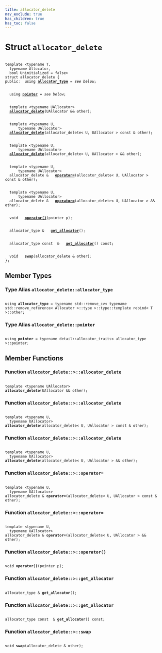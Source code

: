 ```yaml
---
title: allocator_delete
nav_exclude: true
has_children: true
has_toc: false
---
```


# Struct `allocator_delete`

<code class="doxybook">
<span>template &lt;typename T,</span>
<span>&nbsp;&nbsp;typename Allocator,</span>
<span>&nbsp;&nbsp;bool Uninitialized = false&gt;</span>
<span>struct allocator&#95;delete {</span>
<span>public:</span><span>&nbsp;&nbsp;using <b><a href="/thrust/api/classes/structallocator__delete.html#using-allocator_type">allocator&#95;type</a></b> = <i>see below</i>;</span>
<br>
<span>&nbsp;&nbsp;using <b><a href="/thrust/api/classes/structallocator__delete.html#using-pointer">pointer</a></b> = <i>see below</i>;</span>
<br>
<span>&nbsp;&nbsp;template &lt;typename UAllocator&gt;</span>
<span>&nbsp;&nbsp;<b><a href="/thrust/api/classes/structallocator__delete.html#function-allocator_delete">allocator&#95;delete</a></b>(UAllocator && other);</span>
<br>
<span>&nbsp;&nbsp;template &lt;typename U,</span>
<span>&nbsp;&nbsp;&nbsp;&nbsp;&nbsp;&nbsp;typename UAllocator&gt;</span>
<span>&nbsp;&nbsp;<b><a href="/thrust/api/classes/structallocator__delete.html#function-allocator_delete">allocator&#95;delete</a></b>(allocator_delete< U, UAllocator > const & other);</span>
<br>
<span>&nbsp;&nbsp;template &lt;typename U,</span>
<span>&nbsp;&nbsp;&nbsp;&nbsp;&nbsp;&nbsp;typename UAllocator&gt;</span>
<span>&nbsp;&nbsp;<b><a href="/thrust/api/classes/structallocator__delete.html#function-allocator_delete">allocator&#95;delete</a></b>(allocator_delete< U, UAllocator > && other);</span>
<br>
<span>&nbsp;&nbsp;template &lt;typename U,</span>
<span>&nbsp;&nbsp;&nbsp;&nbsp;&nbsp;&nbsp;typename UAllocator&gt;</span>
<span>&nbsp;&nbsp;allocator_delete & </span><span>&nbsp;&nbsp;<b><a href="/thrust/api/classes/structallocator__delete.html#function-operator=">operator=</a></b>(allocator_delete< U, UAllocator > const & other);</span>
<br>
<span>&nbsp;&nbsp;template &lt;typename U,</span>
<span>&nbsp;&nbsp;&nbsp;&nbsp;&nbsp;&nbsp;typename UAllocator&gt;</span>
<span>&nbsp;&nbsp;allocator_delete & </span><span>&nbsp;&nbsp;<b><a href="/thrust/api/classes/structallocator__delete.html#function-operator=">operator=</a></b>(allocator_delete< U, UAllocator > && other);</span>
<br>
<span>&nbsp;&nbsp;void </span><span>&nbsp;&nbsp;<b><a href="/thrust/api/classes/structallocator__delete.html#function-operator()">operator()</a></b>(pointer p);</span>
<br>
<span>&nbsp;&nbsp;allocator_type & </span><span>&nbsp;&nbsp;<b><a href="/thrust/api/classes/structallocator__delete.html#function-get_allocator">get&#95;allocator</a></b>();</span>
<br>
<span>&nbsp;&nbsp;allocator_type const  & </span><span>&nbsp;&nbsp;<b><a href="/thrust/api/classes/structallocator__delete.html#function-get_allocator">get&#95;allocator</a></b>() const;</span>
<br>
<span>&nbsp;&nbsp;void </span><span>&nbsp;&nbsp;<b><a href="/thrust/api/classes/structallocator__delete.html#function-swap">swap</a></b>(allocator_delete & other);</span>
<span>};</span>
</code>

## Member Types

<h3 id="using-allocator_type">
Type Alias <code>allocator&#95;delete::allocator&#95;type</code>
</h3>

<code class="doxybook">
<span>using <b>allocator_type</b> = typename std::remove&#95;cv&lt; typename std::remove&#95;reference&lt; Allocator &gt;::type &gt;::type::template rebind&lt; T &gt;::other;</span></code>
<h3 id="using-pointer">
Type Alias <code>allocator&#95;delete::pointer</code>
</h3>

<code class="doxybook">
<span>using <b>pointer</b> = typename detail::allocator&#95;traits&lt; allocator&#95;type &gt;::pointer;</span></code>

## Member Functions

<h3 id="function-allocator_delete">
Function <code>allocator&#95;delete::&gt;::allocator&#95;delete</code>
</h3>

<code class="doxybook">
<span>template &lt;typename UAllocator&gt;</span>
<span><b>allocator_delete</b>(UAllocator && other);</span></code>
<h3 id="function-allocator_delete">
Function <code>allocator&#95;delete::&gt;::allocator&#95;delete</code>
</h3>

<code class="doxybook">
<span>template &lt;typename U,</span>
<span>&nbsp;&nbsp;typename UAllocator&gt;</span>
<span><b>allocator_delete</b>(allocator_delete< U, UAllocator > const & other);</span></code>
<h3 id="function-allocator_delete">
Function <code>allocator&#95;delete::&gt;::allocator&#95;delete</code>
</h3>

<code class="doxybook">
<span>template &lt;typename U,</span>
<span>&nbsp;&nbsp;typename UAllocator&gt;</span>
<span><b>allocator_delete</b>(allocator_delete< U, UAllocator > && other);</span></code>
<h3 id="function-operator=">
Function <code>allocator&#95;delete::&gt;::operator=</code>
</h3>

<code class="doxybook">
<span>template &lt;typename U,</span>
<span>&nbsp;&nbsp;typename UAllocator&gt;</span>
<span>allocator_delete & </span><span><b>operator=</b>(allocator_delete< U, UAllocator > const & other);</span></code>
<h3 id="function-operator=">
Function <code>allocator&#95;delete::&gt;::operator=</code>
</h3>

<code class="doxybook">
<span>template &lt;typename U,</span>
<span>&nbsp;&nbsp;typename UAllocator&gt;</span>
<span>allocator_delete & </span><span><b>operator=</b>(allocator_delete< U, UAllocator > && other);</span></code>
<h3 id="function-operator()">
Function <code>allocator&#95;delete::&gt;::operator()</code>
</h3>

<code class="doxybook">
<span>void </span><span><b>operator()</b>(pointer p);</span></code>
<h3 id="function-get_allocator">
Function <code>allocator&#95;delete::&gt;::get&#95;allocator</code>
</h3>

<code class="doxybook">
<span>allocator_type & </span><span><b>get_allocator</b>();</span></code>
<h3 id="function-get_allocator">
Function <code>allocator&#95;delete::&gt;::get&#95;allocator</code>
</h3>

<code class="doxybook">
<span>allocator_type const  & </span><span><b>get_allocator</b>() const;</span></code>
<h3 id="function-swap">
Function <code>allocator&#95;delete::&gt;::swap</code>
</h3>

<code class="doxybook">
<span>void </span><span><b>swap</b>(allocator_delete & other);</span></code>

